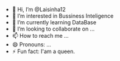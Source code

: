 - 👋 Hi, I’m @Laisinha12
- 👀 I’m interested in Bussiness Inteligence
- 🌱 I’m currently learning DataBase
- 💞️ I’m looking to collaborate on ...
- 📫 How to reach me ...
- 😄 Pronouns: ...
- ⚡ Fun fact: I'am a queen.

<!---
Laisinha12/Laisinha12 is a ✨ special ✨ repository because its `README.md` (this file) appears on your GitHub profile.
You can click the Preview link to take a look at your changes.
--->
